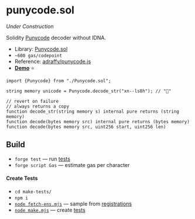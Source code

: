 # punycode.sol

*Under Construction*

Solidity [Punycode](https://datatracker.ietf.org/doc/html/rfc3492) decoder without IDNA.

* Library: [Punycode.sol](./src/Punycode.sol)
* `~600 gas/codepoint`
* Reference: [adraffy/punycode.js](../punycode.js/)
* [**Demo**](./test/demo.html) ⭐


```solidity
import {Punycode} from "./Punycode.sol";

string memory unicode = Punycode.decode_str("xn--ls8h"); // "💩"

// revert on failure
// always returns a copy
function decode_str(string memory s) internal pure returns (string memory)
function decode(bytes memory src) internal pure returns (bytes memory) 
function decode(bytes memory src, uint256 start, uint256 len) 
```

## Build

* `forge test` — run [tests](./test/)
* `forge script Gas` — estimate gas per character

#### Create Tests
* `cd make-tests/`
* `npm i`
* [`node fetch-ens.mjs`](./make-tests/fetch-ens.mjs) — sample from [registrations](../ens-labels/)
* [`node make.mjs`](./make-tests/make.mjs) — create [tests](./test/)